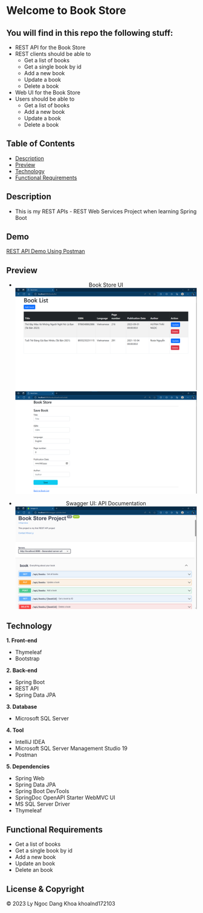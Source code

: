 # Welcome to Book Store 

## You will find in this repo the following stuff:
* REST API for the Book Store
* REST clients should be able to 
    * Get a list of books
    * Get a single book by id
    * Add a new book
    * Update a book
    * Delete a book
* Web UI for the Book Store
* Users should be able to 
    * Get a list of books
    * Add a new book
    * Update a book
    * Delete a book

## Table of Contents
* [Description](#description)
* [Preview](#preview)
* [Technology](#technology)
* [Functional Requirements](#functional-requirements)

## Description
* This is my REST APIs - REST Web Services Project when learning Spring Boot

## Demo
[REST API Demo Using Postman](https://www.youtube.com/watch?v=dqi6WW0oC1s&t=5s)

## Preview
<div  align="center">

* Book Store UI
<img  src="https://github.com/khoalnd172103/bookstore/blob/main/preview/book-list.png"></img>
<img  src="https://github.com/khoalnd172103/bookstore/blob/main/preview/book-form.png"></img>

* Swagger UI: API Documentation
<img  src="https://github.com/khoalnd172103/bookstore/blob/main/preview/swagger-ui.png"></img> 

</div>

## Technology
**1. Front-end**
* Thymeleaf
* Bootstrap

**2. Back-end**
* Spring Boot
* REST API
* Spring Data JPA

**3. Database**
* Microsoft SQL Server

**4. Tool**
* IntelliJ IDEA
* Microsoft SQL Server Management Studio 19
* Postman

**5. Dependencies**
* Spring Web
* Spring Data JPA
* Spring Boot DevTools
* SpringDoc OpenAPI Starter WebMVC UI
* MS SQL Server Driver
* Thymeleaf

## Functional Requirements
* Get a list of books
* Get a single book by id
* Add a new book
* Update an book
* Delete an book

## License & Copyright
&copy; 2023 Ly Ngoc Dang Khoa khoalnd172103
